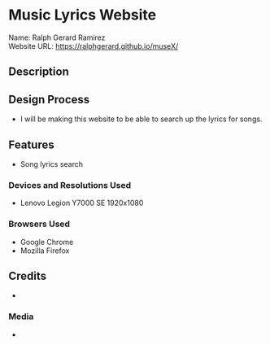 <h1> Music Lyrics Website</h1>

Name: Ralph Gerard Ramirez<br>
Website URL: https://ralphgerard.github.io/museX/

<h2>Description</h2>


<h2>Design Process</h2>

* I will be making this website to be able to search up the lyrics for songs.

<h2>Features</h2>

* Song lyrics search

<h3>Devices and Resolutions Used</h3>

* Lenovo Legion Y7000 SE 1920x1080

<h3>Browsers Used</h3>

* Google Chrome
* Mozilla Firefox

<h2>Credits</h2>

* 

<h3>Media</h3>

* 
